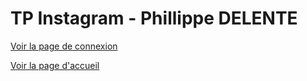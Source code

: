 # TP Instagram - Phillippe DELENTE

[Voir la page de connexion](https://phildaiguille.github.io/TP_Instagram/index.html)

[Voir la page d'accueil](https://phildaiguille.github.io/TP_Instagram/accueil.html)